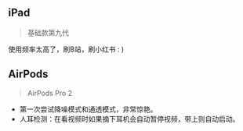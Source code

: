 ## iPad
>基础款第九代

使用频率太高了，刷B站，刷小红书 : )

## AirPods
>AirPods Pro 2

+ 第一次尝试降噪模式和通透模式，非常惊艳。
+ 人耳检测：在看视频时如果摘下耳机会自动暂停视频，带上则自动启动。
